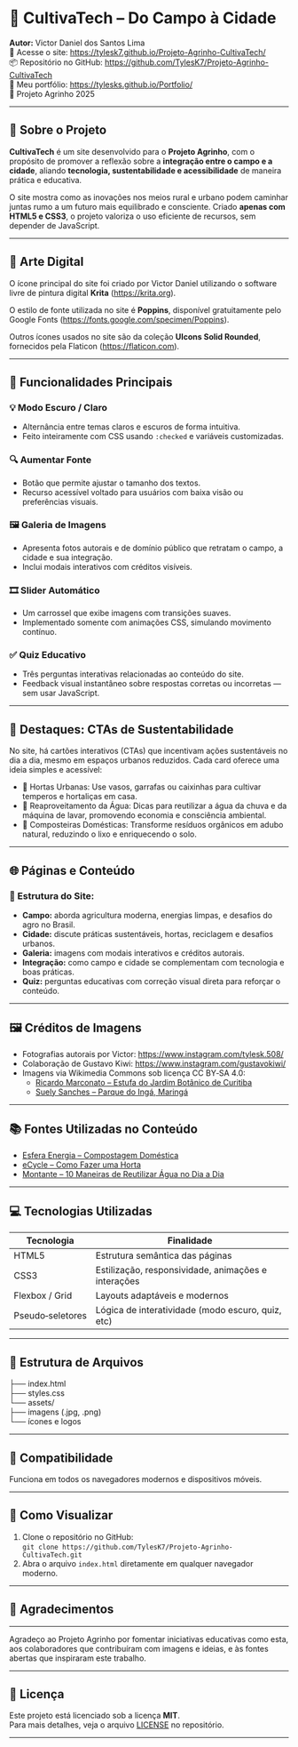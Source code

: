 # 🌾 CultivaTech – Do Campo à Cidade

**Autor:** Victor Daniel dos Santos Lima  
🔗 Acesse o site: https://tylesk7.github.io/Projeto-Agrinho-CultivaTech/  
📦 Repositório no GitHub: https://github.com/TylesK7/Projeto-Agrinho-CultivaTech  
💼 Meu portfólio: https://tylesks.github.io/Portfolio/  
📅 Projeto Agrinho 2025

---

## 🧭 Sobre o Projeto

**CultivaTech** é um site desenvolvido para o **Projeto Agrinho**, com o propósito de promover a reflexão sobre a **integração entre o campo e a cidade**, aliando **tecnologia, sustentabilidade e acessibilidade** de maneira prática e educativa.

O site mostra como as inovações nos meios rural e urbano podem caminhar juntas rumo a um futuro mais equilibrado e consciente. Criado **apenas com HTML5 e CSS3**, o projeto valoriza o uso eficiente de recursos, sem depender de JavaScript.

---

## 🎨 Arte Digital

O ícone principal do site foi criado por Victor Daniel utilizando o software livre de pintura digital **Krita** (https://krita.org).  

O estilo de fonte utilizada no site é **Poppins**, disponível gratuitamente pelo Google Fonts (https://fonts.google.com/specimen/Poppins).  

Outros ícones usados no site são da coleção **UIcons Solid Rounded**, fornecidos pela Flaticon (https://flaticon.com).  

---

## 🚀 Funcionalidades Principais

### 💡 Modo Escuro / Claro
- Alternância entre temas claros e escuros de forma intuitiva.
- Feito inteiramente com CSS usando `:checked` e variáveis customizadas.

### 🔍 Aumentar Fonte
- Botão que permite ajustar o tamanho dos textos.
- Recurso acessível voltado para usuários com baixa visão ou preferências visuais.

### 🖼️ Galeria de Imagens
- Apresenta fotos autorais e de domínio público que retratam o campo, a cidade e sua integração.
- Inclui modais interativos com créditos visíveis.

### 🎞️ Slider Automático
- Um carrossel que exibe imagens com transições suaves.
- Implementado somente com animações CSS, simulando movimento contínuo.

### ✅ Quiz Educativo
- Três perguntas interativas relacionadas ao conteúdo do site.
- Feedback visual instantâneo sobre respostas corretas ou incorretas — sem usar JavaScript.

---

## 📣 Destaques: CTAs de Sustentabilidade

No site, há cartões interativos (CTAs) que incentivam ações sustentáveis no dia a dia, mesmo em espaços urbanos reduzidos. Cada card oferece uma ideia simples e acessível:

- 🌱 Hortas Urbanas: Use vasos, garrafas ou caixinhas para cultivar temperos e hortaliças em casa.  
- 🌊 Reaproveitamento da Água: Dicas para reutilizar a água da chuva e da máquina de lavar, promovendo economia e consciência ambiental.  
- 🍂 Composteiras Domésticas: Transforme resíduos orgânicos em adubo natural, reduzindo o lixo e enriquecendo o solo.

---

## 🌐 Páginas e Conteúdo

### 📌 Estrutura do Site:
- **Campo:** aborda agricultura moderna, energias limpas, e desafios do agro no Brasil.  
- **Cidade:** discute práticas sustentáveis, hortas, reciclagem e desafios urbanos.  
- **Galeria:** imagens com modais interativos e créditos autorais.  
- **Integração:** como campo e cidade se complementam com tecnologia e boas práticas.  
- **Quiz:** perguntas educativas com correção visual direta para reforçar o conteúdo.

---

## 🖼️ Créditos de Imagens

- Fotografias autorais por Victor: https://www.instagram.com/tylesk.508/  
- Colaboração de Gustavo Kiwi: https://www.instagram.com/gustavokiwi/  
- Imagens via Wikimedia Commons sob licença CC BY‑SA 4.0:
  - [Ricardo Marconato – Estufa do Jardim Botânico de Curitiba](https://commons.wikimedia.org/wiki/File:Estufa-Jardim-Botanico-Curitiba-out.JPG)
  - [Suely Sanches – Parque do Ingá, Maringá](https://commons.wikimedia.org/wiki/File:Parque_do_Ing%C3%A1_IMG_1580.jpg)

---

## 📚 Fontes Utilizadas no Conteúdo

- [Esfera Energia – Compostagem Doméstica](https://blog.esferaenergia.com.br/sustentabilidade/compostagem-domestica-2)  
- [eCycle – Como Fazer uma Horta](https://www.ecycle.com.br/como-fazer-uma-horta/)  
- [Montante – 10 Maneiras de Reutilizar Água no Dia a Dia](https://montante.com.br/10-maneiras-de-reutilizar-a-agua-em-nosso-dia-a-dia/)  

---

## 💻 Tecnologias Utilizadas

| Tecnologia | Finalidade |
|------------|------------|
| HTML5 | Estrutura semântica das páginas |
| CSS3 | Estilização, responsividade, animações e interações |
| Flexbox / Grid | Layouts adaptáveis e modernos |
| Pseudo‑seletores | Lógica de interatividade (modo escuro, quiz, etc) |

---

## 📂 Estrutura de Arquivos

├── index.html  
├── styles.css  
└── assets/  
     ├── imagens (.jpg, .png)  
     └── ícones e logos

---

## 🌟 Compatibilidade

Funciona em todos os navegadores modernos e dispositivos móveis.

---

## 🧪 Como Visualizar

1. Clone o repositório no GitHub:  
   `git clone https://github.com/TylesK7/Projeto-Agrinho-CultivaTech.git`  
2. Abra o arquivo `index.html` diretamente em qualquer navegador moderno.

---

## 🙌 Agradecimentos  

---

Agradeço ao Projeto Agrinho por fomentar iniciativas educativas como esta, aos colaboradores que contribuíram com imagens e ideias, e às fontes abertas que inspiraram este trabalho.  

---

## 📜 Licença  

Este projeto está licenciado sob a licença **MIT**.  
Para mais detalhes, veja o arquivo [LICENSE](LICENSE) no repositório.  

---
